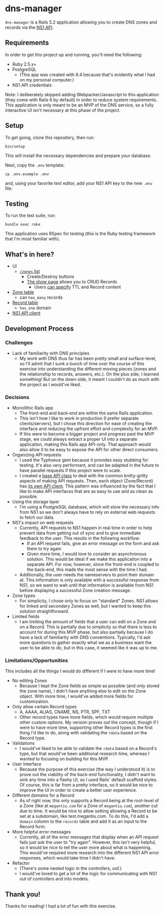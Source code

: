 # dns-manager

`dns-manager` is a Rails 5.2 application allowing you to create DNS zones and records via the [NS1 API](https://ns1.com/).

## Requirements

In order to get this project up and running, you'll need the following:

* Ruby 2.5.x+
* PostgreSQL
  * (This app was created with 9.4 because that's evidently what I had on my personal computer.)
* NS1 API credentials

Note: I deliberately skipped adding Webpacker/Javascript to this application (they come with Rails 6 by default) in order to reduce system requirements. This application is only meant to be an MVP of the DNS service, so a fully interactive UI isn't necessary at this phase of the project.

## Setup

To get going, clone this repository, then run:

```
bin/setup
```

This will install the necessary dependencies and prepare your database.

Next, copy the `.env` template:

```
cp .env.example .env
```

and, using your favorite text editor, add your NS1 API key to the new `.env` file.

## Testing

To run the test suite, run:

```
bundle exec rake
```

This application uses RSpec for testing (this is the Ruby testing framework that I'm most familiar with).

## What's in here?

* UI
    * [`/zones` list](https://github.com/megantiu/dns-manager/blob/master/app/views/zones/index.html.erb)
        * Create/Destroy buttons
        * [The show page](https://github.com/megantiu/dns-manager/blob/master/app/views/zones/show.html.erb) allows you to CRUD Records
            * Users [can specify](https://github.com/megantiu/dns-manager/blob/master/app/views/zones/_form.html.erb) TTL and Record content
* [Zone table](https://github.com/megantiu/dns-manager/blob/master/app/models/zone.rb)
    * can `has_many` records
* [Record table](https://github.com/megantiu/dns-manager/blob/master/app/models/record.rb)
    * `has_one` domain
* [NS1 API client](https://github.com/megantiu/dns-manager/tree/master/app/lib)

## Development Process

### Challenges
* Lack of familiarity with DNS principles
    * My work with DNS thus far has been pretty small and surface-level, so I'll admit that I sunk a bunch of time over the course of this exercise into understanding the different moving pieces (zones and the relationship to records, answers, etc.). On the plus side, I learned something! But on the down side, it meant I couldn't do as much with the project as I would've liked.

### Decisions
* Monolithic Rails app
    * The front-end and back-end are within the same Rails application.
    * This isn't how I like to work in production (I prefer separate clients/servers), but I chose this direction for ease of creating the interface and reducing the upfront effort and complexity for an MVP.
    * If this were to become a bigger project and progress past the MVP stage, we could always extract a proper UI into a separate application, making this Rails app API-only. That approach would also allow it to be easy to expose the API for other direct consumers.
* Organizing API requests
    * I used the Typhoeus gem because it provides easy stubbing for testing. It's also very performant, and can be adapted in the future to have parallel requests if this project were to scale.
    * I created a [base API class](https://github.com/megantiu/dns-manager/blob/master/app/lib/ns1.rb) to deal with the common knitty-gritty aspects of making API requests. Then, each object (Zone/Record) has [its own API client](https://github.com/megantiu/dns-manager/tree/master/app/lib/ns1). This pattern was influenced by the fact that I like to make API interfaces that are as easy to use and as clean as possible.
* Using the storage layer
    * I'm using a PostgreSQL database, which will store the necessary info from NS1 so we don't always have to rely on external web requests to fetch our data.
* NS1's impact on web requests
    * Currently, API requests to NS1 happen in real time in order to help prevent data from getting out of sync and to give immediate feedback to the user. This results in the following workflow:
        * If an API request fails, give an error message on the form and ask them to try again
        * Given more time, I would love to consider an asynchronous solution. This would be ideal if we make this application into a separate API. For now, however, since the front-end is coupled to the back-end, this made the most sense with the time I had.
    * Additionally, the user needs the nameservers to point their domain at. This information is only available with a successful response from NS1, so we want to wait until that information is available from NS1 before displaying a successful Zone creation message.
* Zone types
    * For simplicity, I chose only to focus on "standard" Zones. NS1 allows for linked and secondary Zones as well, but I wanted to keep this solution straightforward.
* Limited fields
    * I am limiting the amount of fields that a user can edit on a Zone and on a Record. This is partially due to simplicity so that there is less to account for during this MVP phase, but also partially because I do have a lack of familiarity with DNS conventions. Typically, I'd ask more questions to gather exactly what we as a business want the user to be able to do, but in this case, it seemed like it was up to me.

### Limitations/Opportunities
This includes all the things I would do different if I were to have more time!

* No editing Zones
    * Because I kept the Zone fields as simple as possible (and only stored the zone name), I didn't have anything else to edit on the Zone object. With more time, I would've added more fields for customization.
* Only allow certain Record types
    * A, AAAA, ALIAS, CNAME, NS, PTR, SPF, TXT
    * Other record types have more fields, which would require multiple other custom options. My version proves out the concept, though if I were to have more time, supporting other Record types is the first thing I'd like to do, along with validating the `rdata` based on the Record type.
* Validations
    * I would've liked to be able to validate the `rdata` based on a Record's type, but that would've been additional research time, whereas I wanted to focusing on building for this MVP.
* User Interface
    * Because the purpose of this exercise (the way I understood it) is to prove out the viability of the back-end functionality, I didn't want to sink any time into a flashy UI, so I used Rails' default scaffold styles. Of course, this is far from a pretty interface, so it would be nice to improve the UI in order to create a better user experience.
* Different domains for a Record
    * As of right now, this only supports a Record being at the root-level of a Zone (like at `megantiu.com` for a Zone of `megantiu.com`), another cut due to time. It would be nice to allow setting allowing a Record to be set at a subdomain, like test.megantiu.com. To do this, I'd add a `domain` column to the `records` table and add it as an input to the Record form.
* More helpful error messages
    * Currently, all of the error messages that display when an API request fails just ask the user to "try again". However, this isn't very helpful, so it would be nice to tell the user more about what is happening. This would've required more research into the different NS1 API error responses, which would take time I didn't have.
* Refactor
    * (There's some nested logic in the controllers, oof.)
    * I would've loved to get a lot of the logic for communicating with NS1 out of controllers and into models.

## Thank you!

Thanks for reading! I had a lot of fun with this exercise.